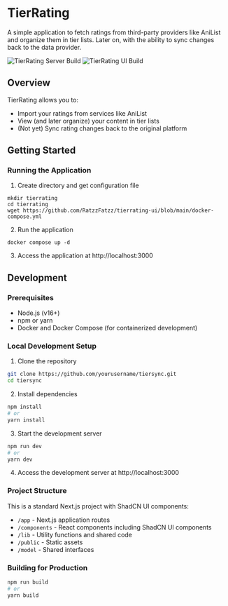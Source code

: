 # TierRating

A simple application to fetch ratings from third-party providers like AniList and organize them in tier lists. Later on, with the ability to sync changes back to the data provider.

![TierRating Server Build](https://github.com/RatzzFatzz/tierrating/workflows/release-build/badge.svg)
![TierRating UI Build](https://github.com/RatzzFatzz/tierrating-ui/workflows/release-build/badge.svg)

## Overview

TierRating allows you to:
- Import your ratings from services like AniList
- View (and later organize) your content in tier lists
- (Not yet) Sync rating changes back to the original platform

## Getting Started

### Running the Application

1. Create directory and get configuration file
```shell
mkdir tierrating
cd tierrating
wget https://github.com/RatzzFatzz/tierrating-ui/blob/main/docker-compose.yml
```
2. Run the application
```shell
docker compose up -d
```
3. Access the application at http://localhost:3000

## Development

### Prerequisites

- Node.js (v16+)
- npm or yarn
- Docker and Docker Compose (for containerized development)

### Local Development Setup

1. Clone the repository
```bash
git clone https://github.com/yourusername/tiersync.git
cd tiersync
```

2. Install dependencies
```bash
npm install
# or
yarn install
```

3. Start the development server
```bash
npm run dev
# or
yarn dev
```

4. Access the development server at http://localhost:3000

### Project Structure

This is a standard Next.js project with ShadCN UI components:

- `/app` - Next.js application routes
- `/components` - React components including ShadCN UI components
- `/lib` - Utility functions and shared code
- `/public` - Static assets
- `/model` - Shared interfaces

### Building for Production

```bash
npm run build
# or
yarn build
```